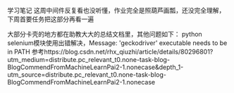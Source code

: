 学习笔记
这周中间件反复看也没听懂，作业完全是照葫芦画瓢，还没完全理解，下周首要任务把这部分再看一遍

大部分卡壳的地方都在助教大大的总结文档里，其他问题如下：
python selenium模块使用出错解决，Message: 'geckodriver' executable needs to be in PATH
参考https://blog.csdn.net/rhx_qiuzhi/article/details/80296801?utm_medium=distribute.pc_relevant_t0.none-task-blog-BlogCommendFromMachineLearnPai2-1.nonecase&depth_1-utm_source=distribute.pc_relevant_t0.none-task-blog-BlogCommendFromMachineLearnPai2-1.nonecase
